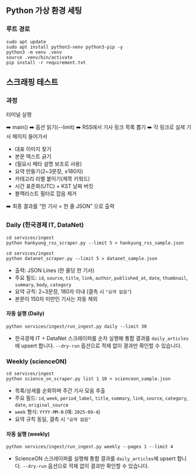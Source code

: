 ## Python 가상 환경 세팅

### 루트 경로

```WSL
sudo apt update
sudo apt install python3-venv python3-pip -y
python3 -m venv .venv
source .venv/bin/activate
pip install -r requirement.txt
```

## 스크래핑 테스트

### 과정

터미널 실행

➡️ main()
➡️ 옵션 읽기(--limit)
➡️ RSS에서 기사 링크 목록 뽑기
➡️ 각 링크로 실제 기사 페이지 들어가서

- 대표 이미지 찾기
- 본문 텍스트 긁기
- (필요시 메타 설명 보조로 사용)
- 요약 만들기(2~3문장, ≤180자)
- 카테고리 라벨 붙이기(제목 키워드)
- 시간 표준화(UTC) + KST 날짜 버킷
- 블랙리스트 필터로 잡음 제거

➡️ 최종 결과를 “한 기사 = 한 줄 JSON” 으로 출력

### Daily (한국경제 IT, DataNet)

```wsl
cd services/ingest
python hankyung_rss_scraper.py --limit 5 > hankyung_rss_sample.json
```

```wsl
cd services/ingest
python datanet_scraper.py --limit 5 > datanet_sample.json
```

- 출력: JSON Lines (한 줄당 한 기사)
- 주요 필드: `id`, `source`, `title`, `link`, `author`, `published_at`, `date`, `thumbnail`, `summary`, `body`, `category`
- 요약 규칙: 2~3문장, 180자 이내 (결측 시 `"요약 없음"`)
- 본문이 150자 미만인 기사는 자동 제외

#### 자동 실행 (Daily)

```wsl
python services/ingest/run_ingest.py daily --limit 30
```

- 한국경제 IT + DataNet 스크레이퍼를 순차 실행해 통합 결과를 `daily_articles`에 upsert 합니다. `--dry-run` 옵션으로 적재 없이 결과만 확인할 수 있습니다.

### Weekly (scienceON)

```wsl
cd services/ingest
python science_on_scraper.py list 1 10 > scienceon_sample.json
```

- 목록/상세를 순회하며 주간 기사 모음 추출
- 주요 필드: `id`, `week`, `period_label`, `title`, `summary`, `link`, `source`, `category`, `date`, `original_source`
- `week` 형식: `YYYY-MM-N` (예: `2025-09-4`)
- 요약 규칙 동일, 결측 시 `"요약 없음"`

#### 자동 실행 (weekly)

```wsl
python services/ingest/run_ingest.py weekly --pages 1 --limit 4
```

- ScienceON 스크레이퍼를 실행해 통합 결과를 `daily_articles`에 upsert 합니다. `--dry-run` 옵션으로 적재 없이 결과만 확인할 수 있습니다.
